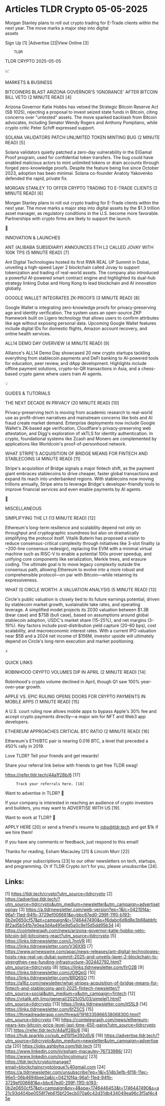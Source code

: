 # Articles TLDR Crypto 05-05-2025

Morgan Stanley plans to roll out crypto trading for E-Trade clients
within the next year. The move marks a major step into digital
assets ‌ ‌ ‌ ‌ ‌ ‌ ‌ ‌ ‌ ‌ ‌ ‌ ‌ ‌ ‌ ‌ ‌ ‌ ‌ ‌ ‌ ‌ ‌ ‌ ‌ ‌  ‌ ‌ ‌ ‌ ‌ ‌ ‌ ‌ ‌ ‌ ‌ ‌ ‌ ‌ ‌ ‌ ‌ ‌ ‌ ‌ ‌ ‌ ‌ ‌ ‌ ‌ 


 Sign Up [1] |Advertise [2]|View Online [3] 

		TLDR 

TLDR CRYPTO 2025-05-05

📈 

MARKETS & BUSINESS

 BITCOINERS BLAST ARIZONA GOVERNOR'S ‘IGNORANCE' AFTER BITCOIN BILL
VETO (2 MINUTE READ) [4] 

 Arizona Governor Katie Hobbs has vetoed the Strategic Bitcoin Reserve
Act (SB 1025), rejecting a proposal to invest seized state funds in
Bitcoin, citing concerns over "untested" assets. The move sparked
backlash from Bitcoin advocates, including Senator Wendy Rogers and
Anthony Pompliano, while crypto critic Peter Schiff expressed support.


 SOLANA VALIDATORS PATCH UNLIMITED TOKEN MINTING BUG (2 MINUTE READ)
[5] 

 Solana validators quietly patched a zero-day vulnerability in the
ElGamal Proof program, used for confidential token transfers. The bug
could have enabled malicious actors to mint unlimited tokens or drain
accounts through forged zero-knowledge proofs. Despite the feature
being live since October 2023, adoption has been minimal. Solana
co-founder Anatoly Yakovenko defended the rapid, private fix. 

 MORGAN STANLEY TO OFFER CRYPTO TRADING TO E-TRADE CLIENTS (2 MINUTE
READ) [6] 

 Morgan Stanley plans to roll out crypto trading for E-Trade clients
within the next year. The move marks a major step into digital assets
by the $1.3 trillion asset manager, as regulatory conditions in the
U.S. become more favorable. Partnerships with crypto firms are likely
to support the launch. 

🚀 

INNOVATION & LAUNCHES

 ANT (ALIBABA SUBSIDIARY) ANNOUNCES ETH L2 CALLED JOVAY WITH 100K TPS
(5 MINUTE READ) [7] 

 Ant Digital Technologies hosted its first RWA REAL UP Summit in
Dubai, unveiling a high-speed Layer 2 blockchain called Jovay to
support tokenization and trading of real-world assets. The company
also introduced a powerful AI-powered smart contract engine and
highlighted its dual-hub strategy linking Dubai and Hong Kong to lead
blockchain and AI innovation globally. 

 GOOGLE WALLET INTEGRATES ZK-PROOFS (3 MINUTE READ) [8] 

 Google Wallet is integrating zero-knowledge proofs for
privacy-preserving age and identity verification. The system uses an
open-source ZKP framework built on Ligero technology that allows users
to confirm attributes like age without exposing personal data.
Upcoming Google Wallet features include digital IDs for domestic
flights, Amazon account recovery, and online health services. 

 ALL14 DEMO DAY OVERVIEW (4 MINUTE READ) [9] 

 Alliance's ALL14 Demo Day showcased 20 new crypto startups tackling
everything from stablecoin payments and DeFi banking to AI-powered
tools for education, peer review, and dApp development. Highlights
include offline payment solutions, crypto-to-QR transactions in Asia,
and a chess-based crypto game where users train AI agents. 

💡 

GUIDES & TUTORIALS

 THE NEXT DECADE IN PRIVACY (20 MINUTE READ) [10] 

 Privacy-preserving tech is moving from academic research to
real-world use as profit-driven narratives and mainstream concerns
like bots and AI fraud create market demand. Enterprise deployments
now include Google Wallet's ZK-based age verification, Cloudflare's
privacy-preserving web attestation, and Digg's exploration of xkTLS
for identity authentication. In crypto, foundational systems like
Zcash and Monero are complemented by applications like Worldcoin's
proof-of-personhood network. 

 WHAT STRIPE'S ACQUISITION OF BRIDGE MEANS FOR FINTECH AND STABLECOINS
(4 MINUTE READ) [11] 

 Stripe's acquisition of Bridge signals a major fintech shift, as the
payment giant embraces stablecoins to drive cheaper, faster global
transactions and expand its reach into underbanked regions. With
stablecoins now moving trillions annually, Stripe aims to leverage
Bridge's developer-friendly tools to improve financial services and
even enable payments by AI agents. 

🦄 

MISCELLANEOUS

 SIMPLIFYING THE L1 (13 MINUTE READ) [12] 

 Ethereum's long-term resilience and scalability depend not only on
throughput and cryptographic soundness but also on dramatically
simplifying the protocol itself. Vitalik Buterin has proposed a vision
to reduce consensus-critical complexity through initiatives like
3-slot finality (a ~200-line consensus redesign), replacing the EVM
with a minimal virtual machine such as RISC-V to enable a potential
100x prover speedup, and unifying core components like serialization,
Merkle trees, and erasure coding. The ultimate goal is to move legacy
complexity outside the consensus path, allowing Ethereum to evolve
into a more robust and comprehensible protocol—on par with
Bitcoin—while retaining its expressiveness. 

 WHAT IS CIRCLE WORTH: A VALUATION ANALYSIS (5 MINUTE READ) [13] 

 Circle's public valuation is closely tied to its future earnings
potential, driven by stablecoin market growth, sustainable take rates,
and operating leverage. A simplified model projects its 2030 valuation
between $1.3B (bear case) and $75B (bull case), based on assumptions
around global stablecoin adoption, USDC's market share (15–25%), and
net margins (3–19%). Key factors include post-distribution yield
capture (20–60 bps), cost scalability, and macroeconomic interest
rates. With a current IPO valuation near $5B and a 2024 net income of
$156M, investor upside will ultimately depend on Circle's long-term
execution and market positioning. 

⚡ 

QUICK LINKS

 ROBINHOOD CRYPTO VOLUMES DIP IN APRIL (2 MINUTE READ) [14] 

 Robinhood's crypto volume declined in April, though Q1 saw 100%
year-over-year growth. 

 APPLE VS. EPIC RULING OPENS DOORS FOR CRYPTO PAYMENTS IN MOBILE APPS
(1 MINUTE READ) [15] 

 A U.S. court ruling now allows mobile apps to bypass Apple's 30% fee
and accept crypto payments directly—a major win for NFT and Web3 app
developers. 

 ETHEREUM APPROACHES CRITICAL BTC RATIO (2 MINUTE READ) [16] 

 Ethereum's ETH/BTC pair is nearing 0.016 BTC, a level that preceded a
450% rally in 2019. 

Love TLDR? Tell your friends and get rewards!

 Share your referral link below with friends to get free TLDR swag! 

 https://refer.tldr.tech/44a1f28b/6 [17] 

		 Track your referrals here. [18] 

Want to advertise in TLDR? 📰

 If your company is interested in reaching an audience of crypto
investors and builders, you may want to ADVERTISE WITH US [19]. 

Want to work at TLDR? 💼

 APPLY HERE [20] or send a friend's resume to jobs@tldr.tech and get
$1k if we hire them! 

 If you have any comments or feedback, just respond to this email! 

Thanks for reading, 
Esham Macauley [21] & Lincoln Murr [22] 

 Manage your subscriptions [23] to our other newsletters on tech,
startups, and programming. Or if TLDR Crypto isn't for you, please
unsubscribe [24]. 

 

Links:
------
[1] https://tldr.tech/crypto?utm_source=tldrcrypto
[2] https://advertise.tldr.tech/?utm_source=tldrcrypto&utm_medium=newsletter&utm_campaign=advertisetopnav
[3] https://a.tldrnewsletter.com/web-version?ep=1&lc=04210f4a-96a1-11ed-94fb-3729ef006681&p=bbc67ed0-299f-11f0-b193-0b2e0650cf57&pt=campaign&t=1746447490&s=f6dabc6d8d8e3b68abbfc8f2ad5b54fb7e0ea3d4a495e9d5a0c9e15d5dd95b34
[4] https://cointelegraph.com/news/arizona-governor-katie-hobbs-veto-bitcoin-bill-bitcoiners-react?utm_source=tldrcrypto
[5] https://links.tldrnewsletter.com/L7nnVR
[6] https://links.tldrnewsletter.com/V36X95
[7] https://www.prnewswire.com/apac/news-releases/ant-digital-technologies-hosts-rwa-real-up-dubai-summit-2025-and-unveils-layer-2-blockchain-to-strengthen-rwa-funding-infrastructure-302442792.html?utm_source=tldrcrypto
[8] https://links.tldrnewsletter.com/firO2B
[9] https://links.tldrnewsletter.com/JO9QpG
[10] https://links.tldrnewsletter.com/8RQ6SO
[11] https://a16z.com/newsletter/what-stripes-acquisition-of-bridge-means-for-fintech-and-stablecoins-april-2025-fintech-newsletter/?utm_source=social&utm_medium=x&utm_campaign=fintech
[12] https://vitalik.eth.limo/general/2025/05/03/simplel1.html?utm_source=tldrcrypto
[13] https://links.tldrnewsletter.com/jtS5L9
[14] https://links.tldrnewsletter.com/6fZ5C5
[15] https://threadreaderapp.com/thread/1918335966538068300.html?utm_source=tldrcrypto
[16] https://cointelegraph.com/news/ethereum-nears-key-bitcoin-price-level-last-time-450-gains?utm_source=tldrcrypto
[17] https://refer.tldr.tech/44a1f28b/6
[18] https://hub.sparklp.co/sub_ed15f5e392d5/6
[19] https://advertise.tldr.tech/?utm_source=tldrcrypto&utm_medium=newsletter&utm_campaign=advertisecta
[20] https://jobs.ashbyhq.com/tldr.tech
[21] https://www.linkedin.com/in/esham-macauley-76733986/
[22] https://www.linkedin.com/in/lincolnmurr/
[23] https://tldr.tech/crypto/manage?email=blockchaincryptologue%40gmail.com
[24] https://a.tldrnewsletter.com/unsubscribe?ep=1&l=514b3efb-6f16-11ec-96e5-06b4694bee2a&lc=04210f4a-96a1-11ed-94fb-3729ef006681&p=bbc67ed0-299f-11f0-b193-0b2e0650cf57&pt=campaign&pv=4&spa=1746446453&t=1746447490&s=a21c93d404be0558f7eb615bf20ecb070a6c42d31db434049ea96c3f5af4c45e